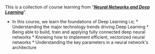 This is a collection of course learning from "[***Neural Networks and Deep Learning***](https://www.coursera.org/learn/neural-networks-deep-learning)".
 * In this course, we learn the foundations of Deep Learning i.e;
        * Understanding the major technology trends driving Deep Learning
        * Being able to build, train and applying fully connected deep neural networks 
        * Knowing how to implement efficient, vectorized neural networks 
        * Understanding the key parameters in a neural network's architecture 
